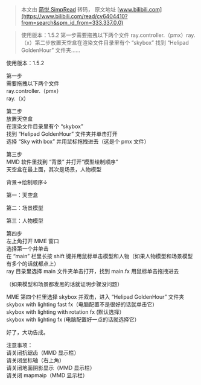 > 本文由 [简悦 SimpRead](http://ksria.com/simpread/) 转码， 原文地址 [www.bilibili.com](https://www.bilibili.com/read/cv6404410?from=search&spm_id_from=333.337.0.0)

> 使用版本：1.5.2 第一步需要拖拽以下两个文件 ray.controller.（pmx）ray.（x）第二步放置天空盒在渲染文件目录里有个 “skybox” 找到 “Helipad GoldenHour” 文件夹......

使用版本：1.5.2

第一步  
需要拖拽以下两个文件  
ray.controller.（pmx）  
ray.（x）

第二步  
放置天空盒  
在渲染文件目录里有个 “skybox”  
找到 “Helipad GoldenHour” 文件夹并单击打开  
选择 “Sky with box” 并用鼠标拖拽进去（这是个 pmx 文件）

第三步  
MMD 软件里找到 “背景” 并打开“模型绘制顺序”  
天空盒在最上面，其次是场景，人物模型

背景→绘制顺序↓

第一：天空盒

第二：场景模型

第三：人物模型

第四步  
左上角打开 MME 窗口  
选择第一个并单击  
在 “main” 栏里长按 shift 键并用鼠标单击模型和人物（如果人物模型和场景模型有多个的话就都点上）  
ray 目录里选择 main 文件夹单击打开，找到 main.fx 用鼠标单击拖拽进去

（如果模型和场景都发黑的话就证明步骤没问题）

MME 第四个栏里选择 skybox 并双击，进入 “Helipad GoldenHour” 文件夹  
skybox with lighting fast fx（电脑配置不是很好的话就单击它）  
skybox with lighting with rotation fx (默认选择）  
skybox with lighting fx (电脑配置好一点的话就选择它）

好了，大功告成。

注意事项：  
请关闭抗锯齿（MMD 显示栏）  
请关闭坐标轴（右上角）  
请关闭地面阴影显示（MMD 显示栏）  
请关闭 mapmaip（MMD 显示栏）